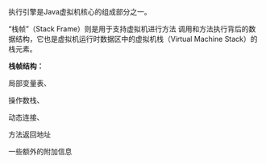 执行引擎是Java虚拟机核心的组成部分之一。



“栈帧”（Stack Frame）则是用于支持虚拟机进行方法 调用和方法执行背后的数据结构，它也是虚拟机运行时数据区中的虚拟机栈（Virtual Machine Stack）的栈元素。



**栈帧结构：**

局部变量表、

操作数栈、

动态连接、

方法返回地址

一些额外的附加信息